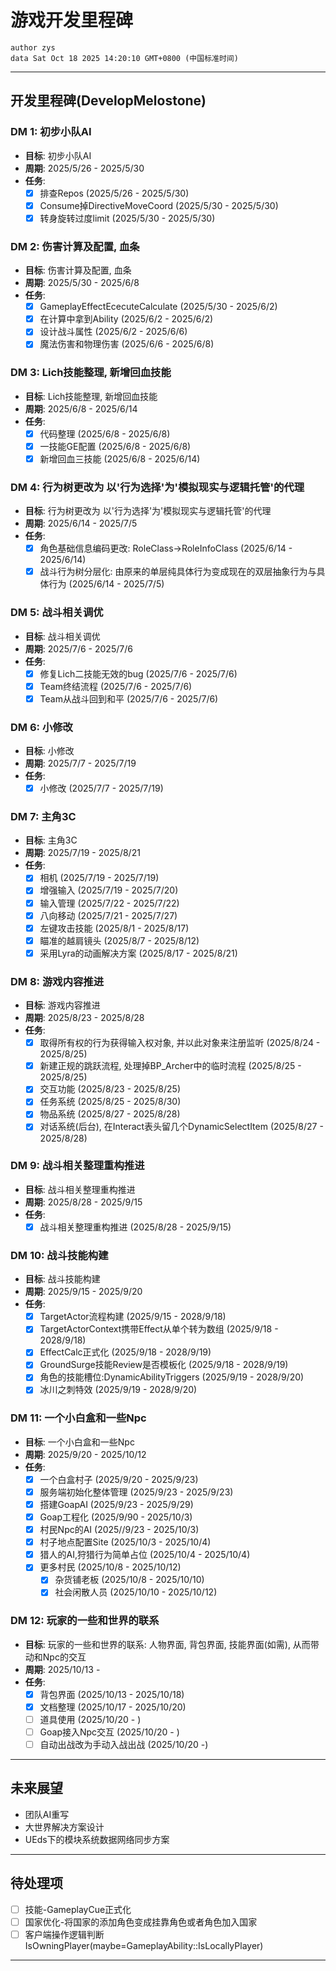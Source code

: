 # 游戏开发里程碑
```
author zys
data Sat Oct 18 2025 14:20:10 GMT+0800 (中国标准时间)
```
---
## 开发里程碑(DevelopMelostone)
### DM 1: 初步小队AI
- **目标**: 初步小队AI
- **周期**: 2025/5/26 - 2025/5/30
- **任务**:
    - [x] 排查Repos (2025/5/26 - 2025/5/30)
    - [x] Consume掉DirectiveMoveCoord (2025/5/30 - 2025/5/30)
    - [x] 转身旋转过度limit (2025/5/30 - 2025/5/30)
### DM 2: 伤害计算及配置, 血条
- **目标**: 伤害计算及配置, 血条
- **周期**: 2025/5/30 - 2025/6/8
- **任务**:
    - [x] GameplayEffectEcecuteCalculate (2025/5/30 - 2025/6/2)
    - [x] 在计算中拿到Ability (2025/6/2 - 2025/6/2)
    - [x] 设计战斗属性 (2025/6/2 - 2025/6/6)
    - [x] 魔法伤害和物理伤害 (2025/6/6 - 2025/6/8)
### DM 3: Lich技能整理, 新增回血技能
- **目标**: Lich技能整理, 新增回血技能
- **周期**: 2025/6/8 - 2025/6/14
- **任务**:
    - [x] 代码整理 (2025/6/8 - 2025/6/8)
    - [x] 一技能GE配置 (2025/6/8 - 2025/6/8)
    - [x] 新增回血三技能 (2025/6/8 - 2025/6/14)
### DM 4: 行为树更改为 以'行为选择'为'模拟现实与逻辑托管'的代理
- **目标**: 行为树更改为 以'行为选择'为'模拟现实与逻辑托管'的代理
- **周期**: 2025/6/14 - 2025/7/5
- **任务**:
    - [x] 角色基础信息编码更改: RoleClass->RoleInfoClass (2025/6/14 - 2025/6/14)
    - [x] 战斗行为树分层化: 由原来的单层纯具体行为变成现在的双层抽象行为与具体行为 (2025/6/14 - 2025/7/5)
### DM 5: 战斗相关调优
- **目标**: 战斗相关调优
- **周期**: 2025/7/6 - 2025/7/6
- **任务**:
    - [x] 修复Lich二技能无效的bug (2025/7/6 - 2025/7/6)
    - [x] Team终结流程 (2025/7/6 - 2025/7/6)
    - [x] Team从战斗回到和平 (2025/7/6 - 2025/7/6)
### DM 6: 小修改
- **目标**: 小修改
- **周期**: 2025/7/7 - 2025/7/19
- **任务**:
    - [x] 小修改 (2025/7/7 - 2025/7/19)
### DM 7: 主角3C
- **目标**: 主角3C
- **周期**: 2025/7/19 - 2025/8/21
- **任务**:
    - [x] 相机 (2025/7/19 - 2025/7/19)
    - [x] 增强输入 (2025/7/19 - 2025/7/20)
    - [x] 输入管理 (2025/7/22 - 2025/7/22)
    - [x] 八向移动 (2025/7/21 - 2025/7/27)
    - [x] 左键攻击技能 (2025/8/1 - 2025/8/17)
    - [x] 瞄准的越肩镜头 (2025/8/7 - 2025/8/12)
    - [x] 采用Lyra的动画解决方案 (2025/8/17 - 2025/8/21)
### DM 8: 游戏内容推进
- **目标**: 游戏内容推进
- **周期**: 2025/8/23 - 2025/8/28
- **任务**:
    - [x] 取得所有权的行为获得输入权对象, 并以此对象来注册监听 (2025/8/24 - 2025/8/25)
    - [x] 新建正规的跳跃流程, 处理掉BP_Archer中的临时流程 (2025/8/25 - 2025/8/25)
    - [x] 交互功能 (2025/8/23 - 2025/8/25)
    - [x] 任务系统 (2025/8/25 - 2025/8/30)
    - [x] 物品系统 (2025/8/27 - 2025/8/28)
    - [x] 对话系统(后台), 在Interact表头留几个DynamicSelectItem (2025/8/27 - 2025/8/28)
### DM 9: 战斗相关整理重构推进
- **目标**: 战斗相关整理重构推进
- **周期**: 2025/8/28 - 2025/9/15
- **任务**:
    - [x] 战斗相关整理重构推进 (2025/8/28 - 2025/9/15)
### DM 10: 战斗技能构建
- **目标**: 战斗技能构建
- **周期**: 2025/9/15 - 2025/9/20
- **任务**:
    - [x] TargetActor流程构建 (2025/9/15 - 2028/9/18)
    - [x] TargetActorContext携带Effect从单个转为数组 (2025/9/18 - 2028/9/18)
    - [x] EffectCalc正式化 (2025/9/18 - 2028/9/19)
    - [x] GroundSurge技能Review是否模板化 (2025/9/18 - 2028/9/19)
    - [x] 角色的技能槽位:DynamicAbilityTriggers (2025/9/19 - 2028/9/20)
    - [x] 冰川之刺特效 (2025/9/19 - 2028/9/20)
### DM 11: 一个小白盒和一些Npc
- **目标**: 一个小白盒和一些Npc
- **周期**: 2025/9/20 - 2025/10/12
- **任务**:
    - [x] 一个白盒村子 (2025/9/20 - 2025/9/23)
    - [x] 服务端初始化整体管理 (2025/9/23 - 2025/9/23)
    - [x] 搭建GoapAI (2025/9/23 - 2025/9/29)
    - [x] Goap工程化 (2025/9/90 - 2025/10/3)
    - [x] 村民Npc的AI (2025//9/23 - 2025/10/3)
    - [x] 村子地点配置Site (2025/10/3 - 2025/10/4)
    - [x] 猎人的AI,狩猎行为简单占位 (2025/10/4 - 2025/10/4)
    - [x] 更多村民 (2025/10/8 - 2025/10/12)
        - [x] 杂货铺老板 (2025/10/8 - 2025/10/10)
        - [x] 社会闲散人员 (2025/10/10 - 2025/10/12)
### DM 12: 玩家的一些和世界的联系
- **目标**: 玩家的一些和世界的联系: 人物界面, 背包界面, 技能界面(如需), 从而带动和Npc的交互
- **周期**: 2025/10/13 - 
- **任务**:
    - [x] 背包界面 (2025/10/13 - 2025/10/18)
    - [x] 文档整理 (2025/10/17 - 2025/10/20)
    - [ ] 道具使用 (2025/10/20 - )
    - [ ] Goap接入Npc交互 (2025/10/20 - )
    - [ ] 自动出战改为手动入战出战 (2025/10/20 -)
---
## 未来展望
- 团队AI重写
- 大世界解决方案设计
- UEds下的模块系统数据网络同步方案
---
## 待处理项
- [ ] 技能-GameplayCue正式化
- [ ] 国家优化-将国家的添加角色变成挂靠角色或者角色加入国家
- [ ] 客户端操作逻辑判断IsOwningPlayer(maybe=GameplayAbility::IsLocallyPlayer)
---